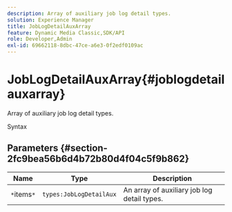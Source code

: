 ```yaml
---
description: Array of auxiliary job log detail types.
solution: Experience Manager
title: JobLogDetailAuxArray
feature: Dynamic Media Classic,SDK/API
role: Developer,Admin
exl-id: 69662118-8dbc-47ce-a6e3-0f2edf0109ac
---
```

# JobLogDetailAuxArray{#joblogdetailauxarray}

Array of auxiliary job log detail types.

 Syntax 

## Parameters {#section-2fc9bea56b6d4b72b80d4f04c5f9b862}

|  Name  | Type  | Description  |
|---|---|---|
|  `*`items`*`  | `types:JobLogDetailAux`  | An array of auxiliary job log detail types.  |
